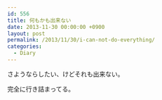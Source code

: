 ```yaml
---
id: 556
title: 何もかも出来ない
date: 2013-11-30 00:00:00 +0900
layout: post
permalink: /2013/11/30/i-can-not-do-everything/
categories:
  - Diary
---
```

さようならしたい、けどそれも出来ない。

完全に行き詰まってる。
